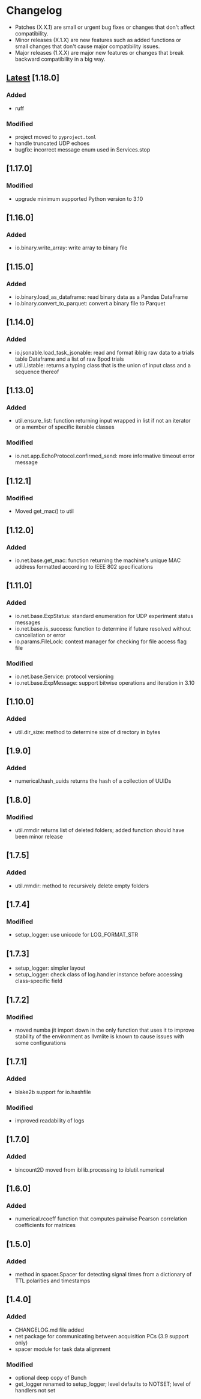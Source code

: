 # Changelog
* Patches (X.X.1) are small or urgent bug fixes or changes that don't affect compatibility.
* Minor releases (X.1.X) are new features such as added functions or small changes that don't cause major compatibility issues.
* Major releases (1.X.X) are major new features or changes that break backward compatibility in a big way.


## [Latest](https://github.com/int-brain-lab/iblutil/commits/main) [1.18.0]

### Added

- ruff

### Modified

- project moved to `pyproject.toml`
- handle truncated UDP echoes
- bugfix: incorrect message enum used in Services.stop

## [1.17.0]

### Modified

- upgrade minimum supported Python version to 3.10

## [1.16.0]

### Added

- io.binary.write_array: write array to binary file

## [1.15.0]

### Added

- io.binary.load_as_dataframe: read binary data as a Pandas DataFrame
- io.binary.convert_to_parquet: convert a binary file to Parquet

## [1.14.0]

### Added

- io.jsonable.load_task_jsonable: read and format iblrig raw data to a trials table Dataframe and a list of raw Bpod trials
- util.Listable: returns a typing class that is the union of input class and a sequence thereof

## [1.13.0]

### Added

- util.ensure_list: function returning input wrapped in list if not an iterator or a member of specific iterable classes

### Modified

- io.net.app.EchoProtocol.confirmed_send: more informative timeout error message

## [1.12.1]

### Modified

- Moved get_mac() to util

## [1.12.0]

### Added

- io.net.base.get_mac: function returning the machine's unique MAC address formatted according to IEEE 802 specifications

## [1.11.0]

### Added

- io.net.base.ExpStatus: standard enumeration for UDP experiment status messages
- io.net.base.is_success: function to determine if future resolved without cancellation or error
- io.params.FileLock: context manager for checking for file access flag file

### Modified

- io.net.base.Service: protocol versioning
- io.net.base.ExpMessage: support bitwise operations and iteration in 3.10

## [1.10.0]

### Added

- util.dir_size: method to determine size of directory in bytes

## [1.9.0]

### Added

- numerical.hash_uuids returns the hash of a collection of UUIDs

## [1.8.0]

### Modified

- util.rrmdir returns list of deleted folders; added function should have been minor release

## [1.7.5]

### Added

- util.rrmdir: method to recursively delete empty folders

##  [1.7.4]

### Modified

- setup_logger: use unicode for LOG_FORMAT_STR

##  [1.7.3]

- setup_logger: simpler layout
- setup_logger: check class of log.handler instance before accessing class-specific field

##  [1.7.2]

### Modified

- moved numba jit import down in the only function that uses it to improve stability of the environment
as llvmlite is known to cause issues with some configurations

##  [1.7.1]

### Added

- blake2b support for io.hashfile

### Modified

- improved readability of logs

## [1.7.0]

### Added

- bincount2D moved from ibllib.processing to iblutil.numerical

## [1.6.0]

### Added

- numerical.rcoeff function that computes pairwise Pearson correlation coefficients for matrices

## [1.5.0]

### Added

- method in spacer.Spacer for detecting signal times from a dictionary of TTL polarities and timestamps

## [1.4.0]

### Added

- CHANGELOG.md file added
- net package for communicating between acquisition PCs (3.9 support only)
- spacer module for task data alignment

### Modified

- optional deep copy of Bunch
- get_logger renamed to setup_logger; level defaults to NOTSET; level of handlers not set
